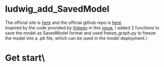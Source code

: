 # ludwig_add_SavedModel
The official site is [here](https://uber.github.io/ludwig) and the official github repo is [here](https://github.com/uber/ludwig). \
Inspired by the code provided by [ifokeev](https://github.com/ifokeev) in this [issue](https://github.com/uber/ludwig/issues/329), I added 2 functions to save the model as SavedModel format and used freeze_graph.py to freeze the model into a .pb file, which can be used in the model deployment.\
# Get start\
